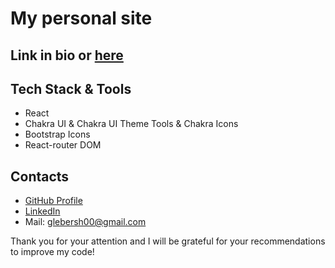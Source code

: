 # My personal site
## Link in bio or [here](https://glebersh.github.io/personal-site/)

## Tech Stack & Tools
* React
* Chakra UI & Chakra UI Theme Tools & Chakra Icons
* Bootstrap Icons
* React-router DOM

## Contacts
* [GitHub Profile](https://github.com/glebersh)
* [LinkedIn](https://www.linkedin.com/in/gleb-ershov-804b50232/)
* Mail: glebersh00@gmail.com


Thank you for your attention and I will be grateful for your recommendations to improve my code!
